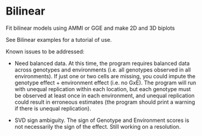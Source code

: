 # Bilinear
Fit bilinear models using AMMI or GGE and make 2D and 3D biplots

See Bilinear examples for a tutorial of use.  

Known issues to be addressed:

- Need balanced data.  At this time, the program requires balanced data across genotypes and environments (i.e. all genotypes observed in all environments).  If just one or two cells are missing, you could impute the genotype effect + environment effect (i.e. no GxE). The program will run with unequal replication within each location, but each genotype must be observed at least once in each environment, and unequal replication could result in erroneous estimates (the program should print a warning if there is unequal replication).  

- SVD sign ambiguity. The sign of Genotype and Environment scores is not necessarily the sign of the effect.  Still working on a resolution.
